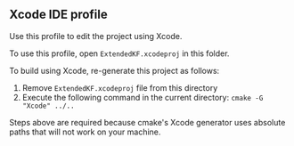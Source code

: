 ## Xcode IDE profile

Use this profile to edit the project using Xcode.

To use this profile, open `ExtendedKF.xcodeproj` in this folder.

To build using Xcode, re-generate this project as follows:

1. Remove `ExtendedKF.xcodeproj` file from this directory
2. Execute the following command in the current directory: `cmake -G "Xcode" ../..`

Steps above are required because cmake's Xcode generator uses absolute paths that will not work on your machine.
